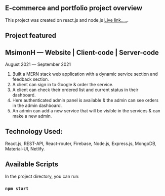 ## E-commerce and portfolio project overview

This project was created on react.js and node.js [Live link.....](https://msimon.netlify.app).

## Project featured
## MsimonH — Website | Client-code | Server-code
August 2021 — September 2021

1. Built a MERN stack web application with a dynamic service section and feedback section.
2. A client can sign in to Google & order the service.
3. A client can check their ordered list and current status in their dashboard.
4. Here authenticated admin panel is available & the admin can see orders in the admin dashboard.
5. An admin can add a new service that will be visible in the services & can make a new admin.

## Technology Used:
React.js, REST-API, React-router, Firebase, Node.js, Express.js, MongoDB, Material-UI, Netlify.


## Available Scripts

In the project directory, you can run:

### `npm start`
